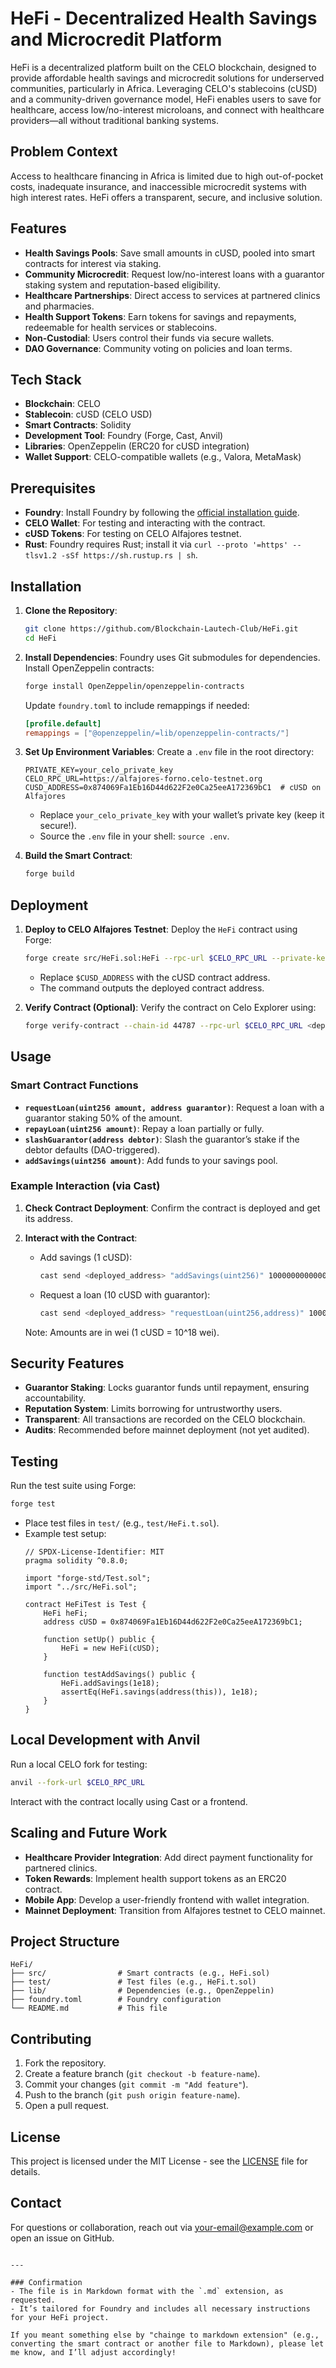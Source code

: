 # HeFi - Decentralized Health Savings and Microcredit Platform

HeFi is a decentralized platform built on the CELO blockchain, designed to provide affordable health savings and microcredit solutions for underserved communities, particularly in Africa. Leveraging CELO's stablecoins (cUSD) and a community-driven governance model, HeFi enables users to save for healthcare, access low/no-interest microloans, and connect with healthcare providers—all without traditional banking systems.

## Problem Context
Access to healthcare financing in Africa is limited due to high out-of-pocket costs, inadequate insurance, and inaccessible microcredit systems with high interest rates. HeFi offers a transparent, secure, and inclusive solution.

## Features
- **Health Savings Pools**: Save small amounts in cUSD, pooled into smart contracts for interest via staking.
- **Community Microcredit**: Request low/no-interest loans with a guarantor staking system and reputation-based eligibility.
- **Healthcare Partnerships**: Direct access to services at partnered clinics and pharmacies.
- **Health Support Tokens**: Earn tokens for savings and repayments, redeemable for health services or stablecoins.
- **Non-Custodial**: Users control their funds via secure wallets.
- **DAO Governance**: Community voting on policies and loan terms.

## Tech Stack
- **Blockchain**: CELO
- **Stablecoin**: cUSD (CELO USD)
- **Smart Contracts**: Solidity
- **Development Tool**: Foundry (Forge, Cast, Anvil)
- **Libraries**: OpenZeppelin (ERC20 for cUSD integration)
- **Wallet Support**: CELO-compatible wallets (e.g., Valora, MetaMask)

## Prerequisites
- **Foundry**: Install Foundry by following the [official installation guide](https://getfoundry.sh/).
- **CELO Wallet**: For testing and interacting with the contract.
- **cUSD Tokens**: For testing on CELO Alfajores testnet.
- **Rust**: Foundry requires Rust; install it via `curl --proto '=https' --tlsv1.2 -sSf https://sh.rustup.rs | sh`.

## Installation
1. **Clone the Repository**:
   ```bash
   git clone https://github.com/Blockchain-Lautech-Club/HeFi.git
   cd HeFi
   ```

2. **Install Dependencies**:
   Foundry uses Git submodules for dependencies. Install OpenZeppelin contracts:
   ```bash
   forge install OpenZeppelin/openzeppelin-contracts
   ```
   Update `foundry.toml` to include remappings if needed:
   ```toml
   [profile.default]
   remappings = ["@openzeppelin/=lib/openzeppelin-contracts/"]
   ```

3. **Set Up Environment Variables**:
   Create a `.env` file in the root directory:
   ```
   PRIVATE_KEY=your_celo_private_key
   CELO_RPC_URL=https://alfajores-forno.celo-testnet.org
   CUSD_ADDRESS=0x874069Fa1Eb16D44d622F2e0Ca25eeA172369bC1  # cUSD on Alfajores
   ```
   - Replace `your_celo_private_key` with your wallet’s private key (keep it secure!).
   - Source the `.env` file in your shell: `source .env`.

4. **Build the Smart Contract**:
   ```bash
   forge build
   ```

## Deployment
1. **Deploy to CELO Alfajores Testnet**:
   Deploy the `HeFi` contract using Forge:
   ```bash
   forge create src/HeFi.sol:HeFi --rpc-url $CELO_RPC_URL --private-key $PRIVATE_KEY --constructor-args $CUSD_ADDRESS
   ```
   - Replace `$CUSD_ADDRESS` with the cUSD contract address.
   - The command outputs the deployed contract address.

2. **Verify Contract (Optional)**:
   Verify the contract on Celo Explorer using:
   ```bash
   forge verify-contract --chain-id 44787 --rpc-url $CELO_RPC_URL <deployed_address> src/HeFi.sol:HeFi
   ```

## Usage
### Smart Contract Functions
- **`requestLoan(uint256 amount, address guarantor)`**: Request a loan with a guarantor staking 50% of the amount.
- **`repayLoan(uint256 amount)`**: Repay a loan partially or fully.
- **`slashGuarantor(address debtor)`**: Slash the guarantor’s stake if the debtor defaults (DAO-triggered).
- **`addSavings(uint256 amount)`**: Add funds to your savings pool.

### Example Interaction (via Cast)
1. **Check Contract Deployment**:
   Confirm the contract is deployed and get its address.

2. **Interact with the Contract**:
   - Add savings (1 cUSD):
     ```bash
     cast send <deployed_address> "addSavings(uint256)" 1000000000000000000 --rpc-url $CELO_RPC_URL --private-key $PRIVATE_KEY
     ```
   - Request a loan (10 cUSD with guarantor):
     ```bash
     cast send <deployed_address> "requestLoan(uint256,address)" 10000000000000000000 <guarantor_address> --rpc-url $CELO_RPC_URL --private-key $PRIVATE_KEY
     ```

   Note: Amounts are in wei (1 cUSD = 10^18 wei).

## Security Features
- **Guarantor Staking**: Locks guarantor funds until repayment, ensuring accountability.
- **Reputation System**: Limits borrowing for untrustworthy users.
- **Transparent**: All transactions are recorded on the CELO blockchain.
- **Audits**: Recommended before mainnet deployment (not yet audited).

## Testing
Run the test suite using Forge:
```bash
forge test
```
- Place test files in `test/` (e.g., `test/HeFi.t.sol`).
- Example test setup:
  ```solidity
  // SPDX-License-Identifier: MIT
  pragma solidity ^0.8.0;

  import "forge-std/Test.sol";
  import "../src/HeFi.sol";

  contract HeFiTest is Test {
      HeFi heFi;
      address cUSD = 0x874069Fa1Eb16D44d622F2e0Ca25eeA172369bC1;

      function setUp() public {
          HeFi = new HeFi(cUSD);
      }

      function testAddSavings() public {
          HeFi.addSavings(1e18);
          assertEq(HeFi.savings(address(this)), 1e18);
      }
  }
  ```

## Local Development with Anvil
Run a local CELO fork for testing:
```bash
anvil --fork-url $CELO_RPC_URL
```
Interact with the contract locally using Cast or a frontend.

## Scaling and Future Work
- **Healthcare Provider Integration**: Add direct payment functionality for partnered clinics.
- **Token Rewards**: Implement health support tokens as an ERC20 contract.
- **Mobile App**: Develop a user-friendly frontend with wallet integration.
- **Mainnet Deployment**: Transition from Alfajores testnet to CELO mainnet.

## Project Structure
```
HeFi/
├── src/                # Smart contracts (e.g., HeFi.sol)
├── test/               # Test files (e.g., HeFi.t.sol)
├── lib/                # Dependencies (e.g., OpenZeppelin)
├── foundry.toml        # Foundry configuration
└── README.md           # This file
```

## Contributing
1. Fork the repository.
2. Create a feature branch (`git checkout -b feature-name`).
3. Commit your changes (`git commit -m "Add feature"`).
4. Push to the branch (`git push origin feature-name`).
5. Open a pull request.

## License
This project is licensed under the MIT License - see the [LICENSE](LICENSE) file for details.

## Contact
For questions or collaboration, reach out via [your-email@example.com](mailto:your-email@example.com) or open an issue on GitHub.
```

---

### Confirmation
- The file is in Markdown format with the `.md` extension, as requested.
- It’s tailored for Foundry and includes all necessary instructions for your HeFi project.

If you meant something else by "chainge to markdown extension" (e.g., converting the smart contract or another file to Markdown), please let me know, and I’ll adjust accordingly!